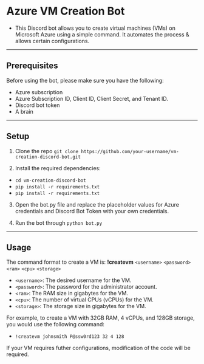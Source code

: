 # Azure VM Creation Bot
* This Discord bot allows you to create virtual machines (VMs) on Microsoft Azure using a simple command. It automates the process & allows certain configurations.

___
## Prerequisites
Before using the bot, please make sure you have the following:

- Azure subscription
- Azure Subscription ID, Client ID, Client Secret, and Tenant ID.
- Discord bot token
- A brain

___
## Setup

1. Clone the repo
`git clone https://github.com/your-username/vm-creation-discord-bot.git`

2. Install the required dependencies:
* `cd vm-creation-discord-bot`
* `pip install -r requirements.txt`
* `pip install -r requirements.txt`

3. Open the bot.py file and replace the placeholder values for Azure credentials and Discord Bot Token with your own credentials.

4. Run the bot through `python bot.py`

___
## Usage
The command format to create a VM is:
**!createvm** `<username>` `<password>` `<ram>` `<cpu>` `<storage>`
* `<username>`: The desired username for the VM.
* `<password>`: The password for the administrator account.
* `<ram>`: The RAM size in gigabytes for the VM.
* `<cpu>`: The number of virtual CPUs (vCPUs) for the VM.
* `<storage>`: The storage size in gigabytes for the VM.

For example, to create a VM with 32GB RAM, 4 vCPUs, and 128GB storage, you would use the following command:
- `!createvm johnsmith P@ssw0rd123 32 4 128`

If your VM requires futher configurations, modification of the code will be required.